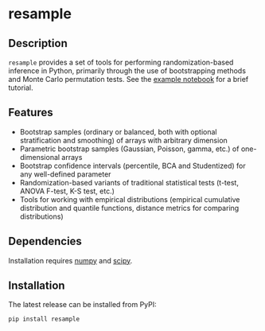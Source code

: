 # resample

Description
--------

`resample` provides a set of tools for performing randomization-based inference in Python, primarily through the use of bootstrapping methods and Monte Carlo permutation tests.  See the [example notebook](https://github.com/dsaxton/resample/blob/master/doc/resample.ipynb) for a brief tutorial.

Features
--------

* Bootstrap samples (ordinary or balanced, both with optional stratification and smoothing) of arrays with arbitrary dimension
* Parametric bootstrap samples (Gaussian, Poisson, gamma, etc.) of one-dimensional arrays
* Bootstrap confidence intervals (percentile, BCA and Studentized) for any well-defined parameter
* Randomization-based variants of traditional statistical tests (t-test, ANOVA F-test, K-S test, etc.)
* Tools for working with empirical distributions (empirical cumulative distribution and quantile functions, distance metrics for comparing distributions)

Dependencies
------------

Installation requires [numpy](http://www.numpy.org/) and [scipy](https://www.scipy.org/).

Installation
------------

The latest release can be installed from PyPI:

    pip install resample

